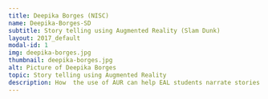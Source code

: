 ```yaml
---
title: Deepika Borges (NISC)
name: Deepika-Borges-SD
subtitle: Story telling using Augmented Reality (Slam Dunk)
layout: 2017_default
modal-id: 1
img: deepika-borges.jpg
thumbnail: deepika-borges.jpg
alt: Picture of Deepika Borges
topic: Story telling using Augmented Reality
description: How  the use of AUR can help EAL students narrate stories creatively.
---
```

